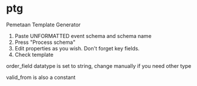 # ptg
Pemetaan Template Generator

1. Paste UNFORMATTED event schema and schema name
2. Press "Process schema"
3. Edit properties as you wish. Don't forget key fields.
4. Check template

order_field datatype is set to string, change manually if you need other type

valid_from is also a constant

